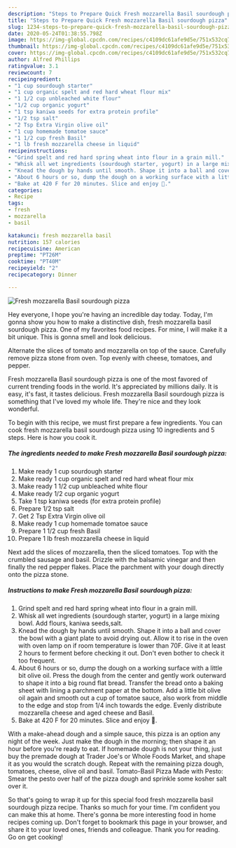 ```yaml
---
description: "Steps to Prepare Quick Fresh mozzarella Basil sourdough pizza"
title: "Steps to Prepare Quick Fresh mozzarella Basil sourdough pizza"
slug: 1234-steps-to-prepare-quick-fresh-mozzarella-basil-sourdough-pizza
date: 2020-05-24T01:38:55.798Z
image: https://img-global.cpcdn.com/recipes/c4109dc61afe9d5e/751x532cq70/fresh-mozzarella-basil-sourdough-pizza-recipe-main-photo.jpg
thumbnail: https://img-global.cpcdn.com/recipes/c4109dc61afe9d5e/751x532cq70/fresh-mozzarella-basil-sourdough-pizza-recipe-main-photo.jpg
cover: https://img-global.cpcdn.com/recipes/c4109dc61afe9d5e/751x532cq70/fresh-mozzarella-basil-sourdough-pizza-recipe-main-photo.jpg
author: Alfred Phillips
ratingvalue: 3.1
reviewcount: 7
recipeingredient:
- "1 cup sourdough starter"
- "1 cup organic spelt and red hard wheat flour mix"
- "1 1/2 cup unbleached white flour"
- "1/2 cup organic yogurt"
- "1 tsp kaniwa seeds for extra protein profile"
- "1/2 tsp salt"
- "2 Tsp Extra Virgin olive oil"
- "1 cup homemade tomatoe sauce"
- "1 1/2 cup fresh Basil"
- "1 lb fresh mozzarella cheese in liquid"
recipeinstructions:
- "Grind spelt and red hard spring wheat into flour in a grain mill."
- "Whisk all wet ingredients (sourdough starter, yogurt) in a large mixing bowl. Add flours, kaniwa seeds,salt."
- "Knead the dough by hands until smooth. Shape it into a ball and cover the bowl with a giant plate to avoid drying out. Allow it to rise in the oven with oven lamp on if room temperature is lower than 70F. Give it at least 2 hours to ferment before checking it out. Don&#39;t even bother to check it too frequent."
- "About 6 hours or so, dump the dough on a working surface with a little bit olive oil. Press the dough from the center and gently work outerward to shape it into a big round flat bread. Transfer the bread onto a baking sheet with lining a parchment paper at the bottom. Add a little bit olive oil again and smooth out a cup of tomatoe sauce, also work from middle to the edge and stop from 1/4 inch towards the edge. Evenly distribute mozzarella cheese and aged cheese and Basil."
- "Bake at 420 F for 20 minutes. Slice and enjoy 🍕."
categories:
- Recipe
tags:
- fresh
- mozzarella
- basil

katakunci: fresh mozzarella basil 
nutrition: 157 calories
recipecuisine: American
preptime: "PT26M"
cooktime: "PT40M"
recipeyield: "2"
recipecategory: Dinner

---
```



![Fresh mozzarella Basil sourdough pizza](https://img-global.cpcdn.com/recipes/c4109dc61afe9d5e/751x532cq70/fresh-mozzarella-basil-sourdough-pizza-recipe-main-photo.jpg)

Hey everyone, I hope you're having an incredible day today. Today, I'm gonna show you how to make a distinctive dish, fresh mozzarella basil sourdough pizza. One of my favorites food recipes. For mine, I will make it a bit unique. This is gonna smell and look delicious.

Alternate the slices of tomato and mozzarella on top of the sauce. Carefully remove pizza stone from oven. Top evenly with cheese, tomatoes, and pepper.

Fresh mozzarella Basil sourdough pizza is one of the most favored of current trending foods in the world. It's appreciated by millions daily. It is easy, it's fast, it tastes delicious. Fresh mozzarella Basil sourdough pizza is something that I've loved my whole life. They're nice and they look wonderful.


To begin with this recipe, we must first prepare a few ingredients. You can cook fresh mozzarella basil sourdough pizza using 10 ingredients and 5 steps. Here is how you cook it.

<!--inarticleads1-->

##### The ingredients needed to make Fresh mozzarella Basil sourdough pizza:

1. Make ready 1 cup sourdough starter
1. Make ready 1 cup organic spelt and red hard wheat flour mix
1. Make ready 1 1/2 cup unbleached white flour
1. Make ready 1/2 cup organic yogurt
1. Take 1 tsp kaniwa seeds (for extra protein profile)
1. Prepare 1/2 tsp salt
1. Get 2 Tsp Extra Virgin olive oil
1. Make ready 1 cup homemade tomatoe sauce
1. Prepare 1 1/2 cup fresh Basil
1. Prepare 1 lb fresh mozzarella cheese in liquid


Next add the slices of mozzarella, then the sliced tomatoes. Top with the crumbled sausage and basil. Drizzle with the balsamic vinegar and then finally the red pepper flakes. Place the parchment with your dough directly onto the pizza stone. 

<!--inarticleads2-->

##### Instructions to make Fresh mozzarella Basil sourdough pizza:

1. Grind spelt and red hard spring wheat into flour in a grain mill.
1. Whisk all wet ingredients (sourdough starter, yogurt) in a large mixing bowl. Add flours, kaniwa seeds,salt.
1. Knead the dough by hands until smooth. Shape it into a ball and cover the bowl with a giant plate to avoid drying out. Allow it to rise in the oven with oven lamp on if room temperature is lower than 70F. Give it at least 2 hours to ferment before checking it out. Don&#39;t even bother to check it too frequent.
1. About 6 hours or so, dump the dough on a working surface with a little bit olive oil. Press the dough from the center and gently work outerward to shape it into a big round flat bread. Transfer the bread onto a baking sheet with lining a parchment paper at the bottom. Add a little bit olive oil again and smooth out a cup of tomatoe sauce, also work from middle to the edge and stop from 1/4 inch towards the edge. Evenly distribute mozzarella cheese and aged cheese and Basil.
1. Bake at 420 F for 20 minutes. Slice and enjoy 🍕.


With a make-ahead dough and a simple sauce, this pizza is an option any night of the week. Just make the dough in the morning; then shape it an hour before you&#39;re ready to eat. If homemade dough is not your thing, just buy the premade dough at Trader Joe&#39;s or Whole Foods Market, and shape it as you would the scratch dough. Repeat with the remaining pizza dough, tomatoes, cheese, olive oil and basil. Tomato-Basil Pizza Made with Pesto: Smear the pesto over half of the pizza dough and sprinkle some kosher salt over it. 

So that's going to wrap it up for this special food fresh mozzarella basil sourdough pizza recipe. Thanks so much for your time. I'm confident you can make this at home. There's gonna be more interesting food in home recipes coming up. Don't forget to bookmark this page in your browser, and share it to your loved ones, friends and colleague. Thank you for reading. Go on get cooking!
